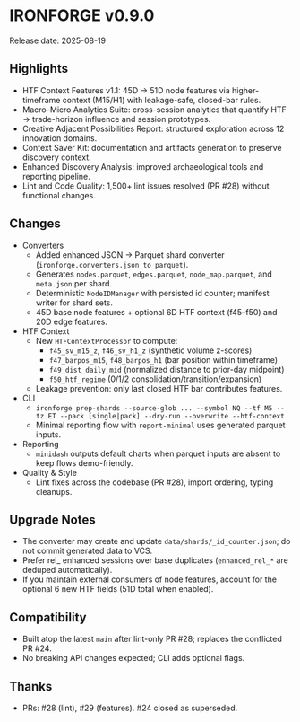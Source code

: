 # IRONFORGE v0.9.0

Release date: 2025-08-19

## Highlights
- HTF Context Features v1.1: 45D → 51D node features via higher-timeframe context (M15/H1) with leakage-safe, closed-bar rules.
- Macro–Micro Analytics Suite: cross-session analytics that quantify HTF → trade-horizon influence and session prototypes.
- Creative Adjacent Possibilities Report: structured exploration across 12 innovation domains.
- Context Saver Kit: documentation and artifacts generation to preserve discovery context.
- Enhanced Discovery Analysis: improved archaeological tools and reporting pipeline.
- Lint and Code Quality: 1,500+ lint issues resolved (PR #28) without functional changes.

## Changes
- Converters
  - Added enhanced JSON → Parquet shard converter (`ironforge.converters.json_to_parquet`).
  - Generates `nodes.parquet`, `edges.parquet`, `node_map.parquet`, and `meta.json` per shard.
  - Deterministic `NodeIDManager` with persisted id counter; manifest writer for shard sets.
  - 45D base node features + optional 6D HTF context (f45–f50) and 20D edge features.
- HTF Context
  - New `HTFContextProcessor` to compute:
    - `f45_sv_m15_z`, `f46_sv_h1_z` (synthetic volume z-scores)
    - `f47_barpos_m15`, `f48_barpos_h1` (bar position within timeframe)
    - `f49_dist_daily_mid` (normalized distance to prior-day midpoint)
    - `f50_htf_regime` (0/1/2 consolidation/transition/expansion)
  - Leakage prevention: only last closed HTF bar contributes features.
- CLI
  - `ironforge prep-shards --source-glob ... --symbol NQ --tf M5 --tz ET --pack [single|pack] --dry-run --overwrite --htf-context`
  - Minimal reporting flow with `report-minimal` uses generated parquet inputs.
- Reporting
  - `minidash` outputs default charts when parquet inputs are absent to keep flows demo-friendly.
- Quality & Style
  - Lint fixes across the codebase (PR #28), import ordering, typing cleanups.

## Upgrade Notes
- The converter may create and update `data/shards/_id_counter.json`; do not commit generated data to VCS.
- Prefer rel_ enhanced sessions over base duplicates (`enhanced_rel_*` are deduped automatically).
- If you maintain external consumers of node features, account for the optional 6 new HTF fields (51D total when enabled).

## Compatibility
- Built atop the latest `main` after lint-only PR #28; replaces the conflicted PR #24.
- No breaking API changes expected; CLI adds optional flags.

## Thanks
- PRs: #28 (lint), #29 (features). #24 closed as superseded.

